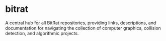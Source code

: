 # bitrat
A central hub for all BitRat repositories, providing links, descriptions, and documentation for navigating the collection of computer graphics, collision detection, and algorithmic projects.
